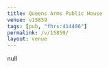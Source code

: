 ```yaml
---
title: Queens Arms Public House
venue: v15859
tags: [pub, "fhrs:414406"]
permalink: /v/15859/
layout: venue
---
```

null